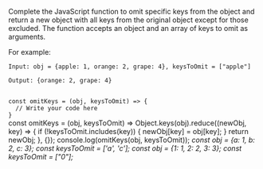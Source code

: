 Complete the JavaScript function to omit specific keys from the object and return a new object with all keys from the original object except for those excluded. The function accepts an object and an array of keys to omit as arguments.

For example:

```text
Input: obj = {apple: 1, orange: 2, grape: 4}, keysToOmit = ["apple"]

Output: {orange: 2, grape: 4}
```

<codeblock language="javascript" type="exercise" testMode="multipleInput">
<code>
const omitKeys = (obj, keysToOmit) => {
  // Write your code here
}
</code>

<solution>
const omitKeys = (obj, keysToOmit) =>
  Object.keys(obj).reduce((newObj, key) => {
    if (!keysToOmit.includes(key)) {
      newObj[key] = obj[key];
    }
    return newObj;
  }, {});

</solution>

<testcases>
<caller>
console.log(omitKeys(obj, keysToOmit));
</caller>
<testcase>
<i>
const obj = {a: 1, b: 2, c: 3};
const keysToOmit = ['a', 'c'];
</i>
</testcase>
<testcase>
<i>
const obj = {1: 1, 2: 2, 3: 3};
const keysToOmit = ["0"];
</i>
</testcase>
</testcases>
</codeblock>
